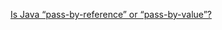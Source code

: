 
[Is Java “pass-by-reference” or “pass-by-value”?](https://stackoverflow.com/questions/40480/is-java-pass-by-reference-or-pass-by-value)